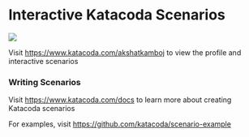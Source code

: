 # Interactive Katacoda Scenarios

[![](http://shields.katacoda.com/katacoda/akshatkamboj/count.svg)](https://www.katacoda.com/akshatkamboj "Get your profile on Katacoda.com")

Visit https://www.katacoda.com/akshatkamboj to view the profile and interactive scenarios

### Writing Scenarios
Visit https://www.katacoda.com/docs to learn more about creating Katacoda scenarios

For examples, visit https://github.com/katacoda/scenario-example
